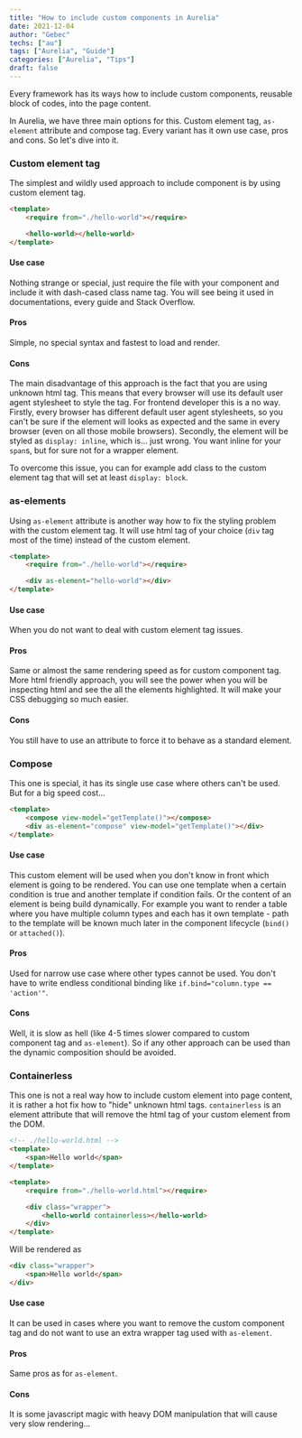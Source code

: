 ```yaml
---
title: "How to include custom components in Aurelia"
date: 2021-12-04
author: "Gebec"
techs: ["au"]
tags: ["Aurelia", "Guide"]
categories: ["Aurelia", "Tips"]
draft: false
---
```


Every framework has its ways how to include custom components, reusable block of codes, into the page content.

In Aurelia, we have three main options for this. Custom element tag, `as-element` attribute and compose tag. Every variant has it own use case, pros and cons. So let's dive into it.

### Custom element tag
The simplest and wildly used approach to include component is by using custom element tag.

```html
<template>
    <require from="./hello-world"></require>

    <hello-world></hello-world>
</template>
```

#### Use case
Nothing strange or special, just require the file with your component and include it with dash-cased class name tag. You will see being it used in documentations, every guide and Stack Overflow.

#### Pros
Simple, no special syntax and fastest to load and render.

#### Cons
The main disadvantage of this approach is the fact that you are using unknown html tag. This means that every browser will use its default user agent stylesheet to style the tag. For frontend developer this is a no way. Firstly, every browser has different default user agent stylesheets, so you can't be sure if the element will looks as expected and the same in every browser (even on all those mobile browsers). Secondly, the element will be styled as `display: inline`, which is... just wrong. You want inline for your `span`s, but for sure not for a wrapper element.

To overcome this issue, you can for example add class to the custom element tag that will set at least `display: block`.

### as-elements
Using `as-element` attribute is another way how to fix the styling problem with the custom element tag. It will use html tag of your choice (`div` tag most of the time) instead of the custom element.

```html
<template>
    <require from="./hello-world"></require>

    <div as-element="hello-world"></div>
</template>
```

#### Use case
When you do not want to deal with custom element tag issues.

#### Pros
Same or almost the same rendering speed as for custom component tag. More html friendly approach, you will see the power when you will be inspecting html and see the all the elements highlighted. It will make your CSS debugging so much easier.

#### Cons
You still have to use an attribute to force it to behave as a standard element.

### Compose
This one is special, it has its single use case where others can't be used. But for a big speed cost...

```html
<template>
    <compose view-model="getTemplate()"></compose>
    <div as-element="compose" view-model="getTemplate()"></div>
</template>
```

#### Use case
This custom element will be used when you don't know in front which element is going to be rendered. You can use one template when a certain condition is true and another template if condition fails. Or the content of an element is being build dynamically. For example you want to render a table where you have multiple column types and each has it own template - path to the template will be known much later in the component lifecycle (`bind()` or `attached()`).

#### Pros
Used for narrow use case where other types cannot be used. You don't have to write endless conditional binding like `if.bind="column.type == 'action'"`.

#### Cons
Well, it is slow as hell (like 4-5 times slower compared to custom component tag and `as-element`). So if any other approach can be used than the dynamic composition should be avoided.

### Containerless
This one is not a real way how to include custom element into page content, it is rather a hot fix how to "hide" unknown html tags. `containerless` is an element attribute that will remove the html tag of your custom element from the DOM.

```html
<!-- ./hello-world.html -->
<template>
    <span>Hello world</span>
</template>
```

```html
<template>
    <require from="./hello-world.html"></require>

    <div class="wrapper">
        <hello-world containerless></hello-world>
    </div>
</template>
```

Will be rendered as
```html
<div class="wrapper">
    <span>Hello world</span>
</div>
```

#### Use case
It can be used in cases where you want to remove the custom component tag and do not want to use an extra wrapper tag used with `as-element`.

#### Pros
Same pros as for `as-element`.

#### Cons
It is some javascript magic with heavy DOM manipulation that will cause very slow rendering...
